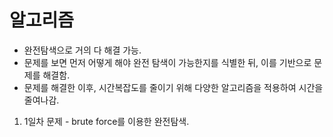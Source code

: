 # 알고리즘

- 완전탐색으로 거의 다 해결 가능.
- 문제를 보면 먼저 어떻게 해야 완전 탐색이 가능한지를 식별한 뒤, 이를 기반으로 문제를 해결함.
- 문제를 해결한 이후, 시간복잡도를 줄이기 위해 다양한 알고리즘을 적용하여 시간을 줄여나감.







1. 1일차 문제 - brute force를 이용한 완전탐색.